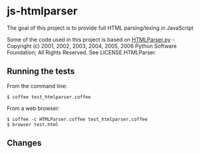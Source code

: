 # js-htmlparser

The goal of this project is to provide full HTML parsing/lexing in
JavaScript

Some of the code used in this project is based on [HTMLParser.py](http://hg.python.org/cpython/file/2.7/Lib/HTMLParser.py) - Copyright (c) 2001, 2002, 2003, 2004, 2005, 2006 Python Software Foundation; All Rights Reserved. See LICENSE.HTMLParser.

## Running the tests

From the command line:

    $ coffee test_htmlparser.coffee

From a web browser:

    $ coffee -c HTMLParser.coffee test_htmlparser.coffee
    $ browser test.html

## Changes

